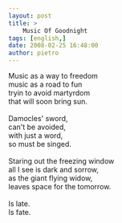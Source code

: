 ```yaml
---
layout: post
title: >
    Music Of Goodnight
tags: [english,]
date: 2008-02-25 16:48:00
author: pietro
---
```

Music as a way to freedom<br/>music as a road to fun<br/>tryin to avoid martyrdom<br/>that will soon bring sun.<br/><br/>Damocles' sword,<br/>can't be avoided,<br/>with just a word,<br/>so must be singed.<br/><br/>Staring out the freezing window<br/>all I see is dark and sorrow,<br/>as the giant flying widow,<br/>leaves space for the tomorrow.<br/><br/>Is late.<br/>Is fate.
